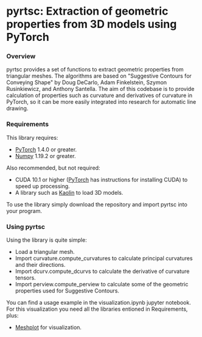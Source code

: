 # pyrtsc: Extraction of geometric properties from 3D models using PyTorch

### Overview

pyrtsc provides a set of functions to extract geometric properties from triangular meshes.
The algorithms are based on "Suggestive Contours for Conveying Shape" by Doug DeCarlo,
Adam Finkelstein, Szymon Rusinkiewicz, and Anthony Santella. The aim of this codebase is to
provide calculation of properties such as curvature and derivatives of curvature in PyTorch,
so it can be more easily integrated into research for automatic line drawing.

### Requirements

This library requires:
- [PyTorch](https://pytorch.org/) 1.4.0 or greater.
- [Numpy](https://numpy.org/) 1.19.2 or greater.

Also recommended, but not required:
- CUDA 10.1 or higher ([PyTorch](https://pytorch.org/) has instructions for installing CUDA)
to speed up processing.
- A library such as [Kaolin](https://github.com/NVIDIAGameWorks/kaolin) to load 3D models.

To use the library simply download the repository and import pyrtsc into your program.

### Using pyrtsc

Using the library is quite simple:
- Load a triangular mesh.
- Import curvature.compute_curvatures to calculate principal curvatures and their directions.
- Import dcurv.compute_dcurvs to calculate the derivative of curvature tensors.
- Import perview.compute_perview to calculate some of the geometric properties used for
  Suggestive Contours.

You can find a usage example in the visualization.ipynb jupyter notebook. For this visualization
you need all the libraries entioned in Requirements, plus:
- [Meshplot](https://github.com/skoch9/meshplot/) for visualization.
